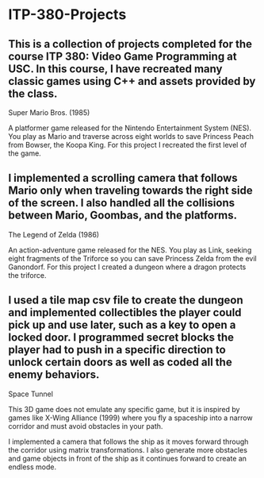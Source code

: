 # ITP-380-Projects
This is a collection of projects completed for the course ITP 380: Video Game Programming at USC.  In this course, I have recreated many classic games using C++ and assets provided by the class.
------------------------------------------------------------------------------------------------------------------------------------------
Super Mario Bros. (1985)

A platformer game released for the Nintendo Entertainment System (NES).  You play as Mario and traverse across eight worlds to save Princess Peach from Bowser, the Koopa King.  For this project I recreated the first level of the game.

I implemented a scrolling camera that follows Mario only when traveling towards the right side of the screen.  I also handled all the collisions between Mario, Goombas, and the platforms.  
------------------------------------------------------------------------------------------------------------------------------------------
The Legend of Zelda (1986)

An action-adventure game released for the NES.  You play as Link, seeking eight fragments of the Triforce so you can save Princess Zelda from the evil Ganondorf.  For this project I created a dungeon where a dragon protects the triforce.

I used a tile map csv file to create the dungeon and implemented collectibles the player could pick up and use later, such as a key to open a locked door.  I programmed secret blocks the player had to push in a specific direction to unlock certain doors as well as coded all the enemy behaviors.
------------------------------------------------------------------------------------------------------------------------------------------
Space Tunnel

This 3D game does not emulate any specific game, but it is inspired by games like X-Wing Alliance (1999) where you fly a spaceship into a narrow corridor and must avoid obstacles in your path.

I implemented a camera that follows the ship as it moves forward through the corridor using matrix transformations.  I also generate more obstacles and game objects in front of the ship as it continues forward to create an endless mode.  

